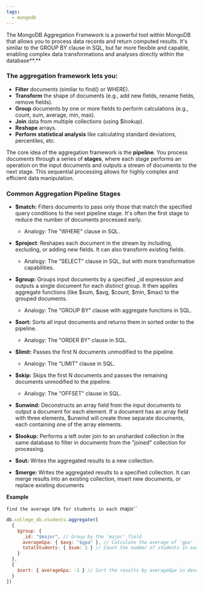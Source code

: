 ```yaml
---
tags:
  - mongodb
---
```


The MongoDB Aggregation Framework is a powerful tool within MongoDB that allows you to process data records and return computed results. It's similar to the GROUP BY clause in SQL, but far more flexible and capable, enabling complex data transformations and analyses directly within the database**.**

### **The aggregation framework lets you:**

- **Filter** documents (similar to find() or WHERE).
- **Transform** the shape of documents (e.g., add new fields, rename fields, remove fields).
- **Group** documents by one or more fields to perform calculations (e.g., count, sum, average, min, max).
- **Join** data from multiple collections (using $lookup).
- **Reshape** arrays.
- **Perform** **statistical analysis** like calculating standard deviations, percentiles, etc.

The core idea of the aggregation framework is the **pipeline**. You process documents through a series of **stages**, where each stage performs an operation on the input documents and outputs a stream of documents to the next stage. This sequential processing allows for highly complex and efficient data manipulation.

### **Common Aggregation Pipeline Stages**

- **$match:** Filters documents to pass only those that match the specified query conditions to the next pipeline stage. It's often the first stage to reduce the number of documents processed early.

    - Analogy: The "WHERE" clause in SQL.

- **$project**: Reshapes each document in the stream by including, excluding, or adding new fields. It can also transform existing fields.

    - Analogy: The "SELECT" clause in SQL, but with more transformation capabilities.

- **$group:** Groups input documents by a specified _id expression and outputs a single document for each distinct group. It then applies aggregate functions (like $sum, $avg, $count, $min, $max) to the grouped documents.

    - Analogy: The "GROUP BY" clause with aggregate functions in SQL.

- **$sort:** Sorts all input documents and returns them in sorted order to the pipeline.

    - Analogy: The "ORDER BY" clause in SQL.

- **$limit:** Passes the first N documents unmodified to the pipeline.

    - Analogy: The "LIMIT" clause in SQL.

- **$skip:** Skips the first N documents and passes the remaining documents unmodified to the pipeline.

    - Analogy: The "OFFSET" clause in SQL.

- **$unwind:** Deconstructs an array field from the input documents to output a document for each element. If a document has an array field with three elements, $unwind will create three separate documents, each containing one of the array elements.

- **$lookup:** Performs a left outer join to an unsharded collection in the same database to filter in documents from the "joined" collection for processing.

- **$out:** Writes the aggregated results to a new collection.

- **$merge:** Writes the aggregated results to a specified collection. It can merge results into an existing collection, insert new documents, or replace existing documents

**Example**

`find the average GPA for students in each `major``
```js
db.college_db.students.aggregate([
  {
    $group: {
      _id: "$major", // Group by the 'major' field
      averageGpa: { $avg: "$gpa" }, // Calculate the average of 'gpa' for each group
      totalStudents: { $sum: 1 } // Count the number of students in each group
    }
  },
  {
    $sort: { averageGpa: -1 } // Sort the results by averageGpa in descending order
  }
])
```

